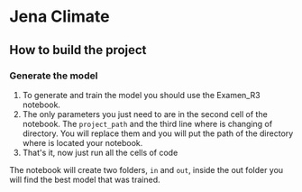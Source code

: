 # Jena Climate

## How to build the project

### Generate the model
1. To generate and train the model you should use the Examen_R3 notebook.
2.  The only parameters you just need to are in the second cell of the notebook. The `project_path` and the third line where is changing of directory. You will replace them and you will put the path of the directory where is located your notebook. 
3. That's it, now just run all the cells of code

The notebook will create two folders, `in` and `out`, inside the out folder you will find the best model that was trained.